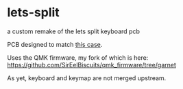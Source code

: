 # lets-split

a custom remake of the lets split keyboard pcb

PCB designed to match [this case](https://mechboards.co.uk/shop/kits/lets-split-kit/#pcb).

Uses the QMK firmware, my fork of which is here: https://github.com/SirEelBiscuits/qmk_firmware/tree/garnet

As yet, keyboard and keymap are not merged upstream.
